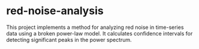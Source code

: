 # red-noise-analysis
This project implements a method for analyzing red noise in time-series data using a broken power-law model. It calculates confidence intervals for detecting significant peaks in the power spectrum.
